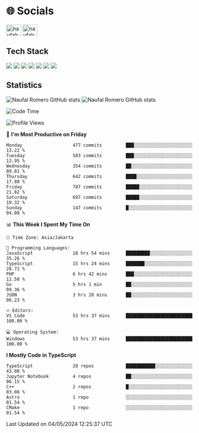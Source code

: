 <h1 align="">🌐 Socials</h1>
<p align="left">
<a href="https://linkedin.com/in/naufal-romero-putra-pratama-9ab816177/" target="blank"><img align="center" src="https://raw.githubusercontent.com/rahuldkjain/github-profile-readme-generator/master/src/images/icons/Social/linked-in-alt.svg" alt="naufalromero" height="30" width="40" /></a>
<a href="https://instagram.com/naufalromero" target="blank"><img align="center" src="https://raw.githubusercontent.com/rahuldkjain/github-profile-readme-generator/master/src/images/icons/Social/instagram.svg" alt="naufalromero" height="30" width="40" /></a>
</p>


<h2 align="">Tech Stack</h2>
<div align="">
  <img src="https://img.shields.io/badge/next.js-000000?style=for-the-badge&logo=nextdotjs&logoColor=white"/>
 <img src="https://img.shields.io/badge/typescript-%23007ACC.svg?style=for-the-badge&logo=typescript&logoColor=white"/>
 <img src="https://img.shields.io/badge/react-%2320232a.svg?style=for-the-badge&logo=react&logoColor=%2361DAFB"/>
 <img src="https://img.shields.io/badge/tailwindcss-%2338B2AC.svg?style=for-the-badge&logo=tailwind-css&logoColor=white"/>
 <img src="https://img.shields.io/badge/Prisma-3982CE?style=for-the-badge&logo=Prisma&logoColor=white"/>
 <img src="https://img.shields.io/badge/javascript-%23323330.svg?style=for-the-badge&logo=javascript&logoColor=%23F7DF1E"/>
 <img src="https://img.shields.io/badge/java-%23ED8B00.svg?style=for-the-badge&logo=openjdk&logoColor=white"/>
</div>


<h2 align="">Statistics</h2>
<div align="">
<img src="https://github-readme-stats-xi-nine-74.vercel.app/api?username=romves&show_icons=true&theme=tokyonight&include_all_commits=true&count_private=true" alt="Naufal Romero GitHub stats"/>
<img src="https://github-readme-stats-xi-nine-74.vercel.app/api/top-langs/?username=romves&theme=tokyonight&hide_border=false&include_all_commits=true&count_private=true&layout=compact" alt="Naufal Romero GitHub stats"/>
</div>

<!--START_SECTION:waka-->
![Code Time](http://img.shields.io/badge/Code%20Time-1%2C046%20hrs%202%20mins-blue)

![Profile Views](http://img.shields.io/badge/Profile%20Views-22-blue)

📅 **I'm Most Productive on Friday** 

```text
Monday                   477 commits         ███░░░░░░░░░░░░░░░░░░░░░░   13.22 % 
Tuesday                  503 commits         ███░░░░░░░░░░░░░░░░░░░░░░   13.95 % 
Wednesday                354 commits         ██░░░░░░░░░░░░░░░░░░░░░░░   09.81 % 
Thursday                 642 commits         ████░░░░░░░░░░░░░░░░░░░░░   17.80 % 
Friday                   787 commits         █████░░░░░░░░░░░░░░░░░░░░   21.82 % 
Saturday                 697 commits         █████░░░░░░░░░░░░░░░░░░░░   19.32 % 
Sunday                   147 commits         █░░░░░░░░░░░░░░░░░░░░░░░░   04.08 % 
```


📊 **This Week I Spent My Time On** 

```text
🕑︎ Time Zone: Asia/Jakarta

💬 Programming Languages: 
JavaScript               18 hrs 54 mins      █████████░░░░░░░░░░░░░░░░   35.26 % 
TypeScript               15 hrs 24 mins      ███████░░░░░░░░░░░░░░░░░░   28.72 % 
PHP                      6 hrs 42 mins       ███░░░░░░░░░░░░░░░░░░░░░░   12.50 % 
Go                       5 hrs 1 min         ██░░░░░░░░░░░░░░░░░░░░░░░   09.36 % 
JSON                     3 hrs 20 mins       ██░░░░░░░░░░░░░░░░░░░░░░░   06.23 % 

🔥 Editors: 
VS Code                  53 hrs 37 mins      █████████████████████████   100.00 % 

💻 Operating System: 
Windows                  53 hrs 37 mins      █████████████████████████   100.00 % 
```

**I Mostly Code in TypeScript** 

```text
TypeScript               28 repos            ███████████░░░░░░░░░░░░░░   43.08 % 
Jupyter Notebook         4 repos             ██░░░░░░░░░░░░░░░░░░░░░░░   06.15 % 
C++                      2 repos             █░░░░░░░░░░░░░░░░░░░░░░░░   03.08 % 
Astro                    1 repo              ░░░░░░░░░░░░░░░░░░░░░░░░░   01.54 % 
CMake                    1 repo              ░░░░░░░░░░░░░░░░░░░░░░░░░   01.54 % 
```




 Last Updated on 04/05/2024 12:25:37 UTC
<!--END_SECTION:waka-->
